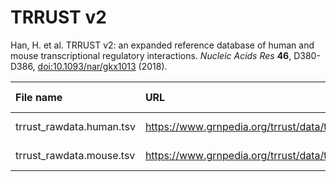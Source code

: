 # TRRUST v2

Han, H. et al. TRRUST v2: an expanded reference database of human and mouse transcriptional regulatory interactions. *Nucleic Acids Res* **46**, D380-D386, [doi:10.1093/nar/gkx1013](https://doi.org/10.1093/nar/gkx1013) (2018).

| File name | URL | Access date | MD5SUM | Remark |
|:----------|:----|:------------|:-------|:-------|
|trrust_rawdata.human.tsv|https://www.grnpedia.org/trrust/data/trrust_rawdata.human.tsv|Oct 16, 2020|63bed867f32fa6519a4ee481bcee0785|[Database website](https://www.grnpedia.org/trrust/downloadnetwork.php)|
|trrust_rawdata.mouse.tsv|https://www.grnpedia.org/trrust/data/trrust_rawdata.mouse.tsv|Oct 16, 2020|c5eb4ddd26e02d3706bb8a172cf8c6c9|[Database website](https://www.grnpedia.org/trrust/downloadnetwork.php)|
